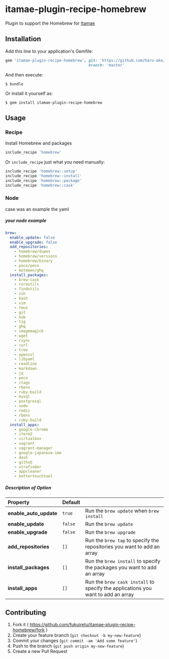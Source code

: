 # itamae-plugin-recipe-homebrew

Plugin to support the Homebrew for [Itamae](https://github.com/itamae-kitchen/itamae)


## Installation

Add this line to your application's Gemfile:

```ruby
gem 'itamae-plugin-recipe-homebrew', git: 'https://github.com/haru-ake/itamae-plugin-recipe-homebrew.git',
                                     branch: 'master'
```

And then execute:

    $ bundle

Or install it yourself as:

    $ gem install itamae-plugin-recipe-homebrew

## Usage

### Recipe

Install Homebrew and packages

```ruby
include_recipe 'homebrew'
```

Or `include_recipe` just what you need manually:

```ruby
include_recipe 'homebrew::setup'
include_recipe 'homebrew::install'
include_recipe 'homebrew::package'
include_recipe 'homebrew::cask'
```

### Node

case was an example the yaml

##### your node example
```yaml
brew:
  enable_update: false
  enable_upgrade: false
  add_repositories:
    - homebrew/dupes
    - homebrew/versions
    - homebrew/binary
    - peco/peco
    - motemen/ghq
  install_packages:
    - brew-cask
    - coreutils
    - findutils
    - zsh
    - bash
    - vim
    - tmux
    - git
    - hub
    - tig
    - ghq
    - imagemagick
    - wget
    - rsync
    - curl
    - tree
    - openssl
    - libyaml
    - readline
    - markdown
    - jq
    - peco
    - ctags
    - rbenv
    - ruby-build
    - mysql
    - postgresql
    - node
    - redis
    - rbenv
    - ruby-build
  install_apps:
    - google-chrome
    - iterm2
    - virtualbox
    - vagrant
    - vagrant-manager
    - google-japanese-ime
    - dash
    - github
    - xtrafinder
    - appcleaner
    - bettertouchtool
```

##### Description of Option

| Property               | Default |                                                                                  |
|:-----------------------|:--------|:---------------------------------------------------------------------------------|
| **enable_auto_update** | `true`  | Run the `brew update` when `brew install`                                        |
| **enable_update**      | `false` | Run the `brew update`                                                            |
| **enable_upgrade**     | `false` | Run the `brew upgrade`                                                           |
| **add_repositories**   | `[]`    | Run the `brew tap` to specify the repositories you want to add an array          |
| **install_packages**   | `[]`    | Run the `brew install` to specify the packages you want to add an array          |
| **install_apps**       | `[]`    | Run the `brew cask install` to specify the applications you want to add an array |

## Contributing

1. Fork it ( https://github.com/fukuiretu/itamae-plugin-recipe-homebrew/fork )
2. Create your feature branch (`git checkout -b my-new-feature`)
3. Commit your changes (`git commit -am 'Add some feature'`)
4. Push to the branch (`git push origin my-new-feature`)
5. Create a new Pull Request
